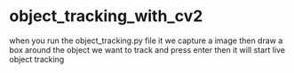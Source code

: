 # object_tracking_with_cv2
when you run the object_tracking.py file it we capture a image then draw a box around the object we want to track and press enter then it will start live object tracking
